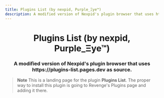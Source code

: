 ```yaml
---
title: Plugins List (by nexpid, Purple_Ξye™)
description: A modified version of Nexpid's plugin browser that uses https://plugins-list.pages.dev as source.
---
```


<!--
	* This file was autogenerated, do not modify it directly
	* https://github.com/nexpid/RevengePlugins/blob/dev/scripts/build/modules/workers/plugins.ts
-->

<div align="center">
<h1>Plugins List (by nexpid, Purple_Ξye™)</h1>
<h3>A modified version of Nexpid's plugin browser that uses https://plugins-list.pages.dev as source.</h3>
</div>

> **Note**
> This is a landing page for the plugin **Plugins List**. The proper way to install this plugin is going to Revenge's Plugins page and adding it there.
